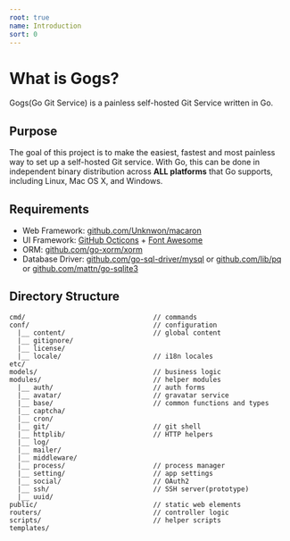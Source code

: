 ```yaml
---
root: true
name: Introduction
sort: 0
---
```


# What is Gogs?

Gogs(Go Git Service) is a painless self-hosted Git Service written in Go.

## Purpose

The goal of this project is to make the easiest, fastest and most painless way to set up a self-hosted Git service. With Go, this can be done in independent binary distribution across **ALL platforms** that Go supports, including Linux, Mac OS X, and Windows.

## Requirements

- Web Framework: [github.com/Unknwon/macaron](https://github.com/Unknwon/macaron)
- UI Framework: [GitHub Octicons](https://octicons.github.com/) + [Font Awesome](http://fontawesome.io/)
- ORM: [github.com/go-xorm/xorm](https://github.com/go-xorm/xorm)
- Database Driver: [github.com/go-sql-driver/mysql](https://github.com/go-sql-driver/mysql) or [github.com/lib/pq](https://github.com/lib/pq) or [github.com/mattn/go-sqlite3](https://github.com/mattn/go-sqlite3)

## Directory Structure

```
cmd/								// commands
conf/								// configuration
  |__ content/						// global content
  |__ gitignore/		
  |__ license/				
  |__ locale/						// i18n locales
etc/
models/								// business logic
modules/							// helper modules
  |__ auth/							// auth forms
  |__ avatar/						// gravatar service
  |__ base/							// common functions and types
  |__ captcha/							
  |__ cron/						
  |__ git/							// git shell
  |__ httplib/						// HTTP helpers
  |__ log/					 
  |__ mailer/						
  |__ middleware/						
  |__ process/						// process manager
  |__ setting/						// app settings
  |__ social/						// OAuth2
  |__ ssh/							// SSH server(prototype)
  |__ uuid/							
public/								// static web elements
routers/							// controller logic
scripts/							// helper scripts
templates/								
```
